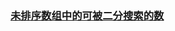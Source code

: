 ### [未排序数组中的可被二分搜索的数](https://leetcode-cn.com/problems/binary-searchable-numbers-in-an-unsorted-array)

